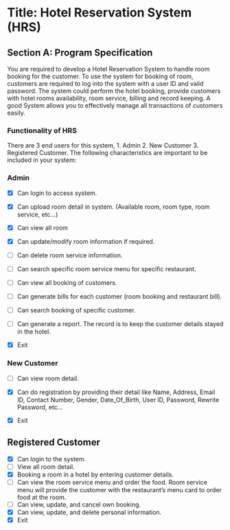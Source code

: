 # Title: Hotel Reservation System (HRS)

## Section A: Program Specification
You are required to develop a Hotel Reservation System to handle room booking for the
customer. To use the system for booking of room, customers are required to log into the system
with a user ID and valid password. The system could perform the hotel booking, provide
customers with hotel rooms availability, room service, billing and record keeping.
A good System allows you to effectively manage all transactions of customers easily.

### Functionality of HRS
There are 3 end users for this system, 1. Admin 2. New Customer 3. Registered Customer.
The following characteristics are important to be included in your system:

### Admin
- [x] Can login to access system.
- [x] Can upload room detail in system. (Available room, room type, room service, etc...)
- [x] Can view all room
- [x] Can update/modify room information if required.
- [ ] Can delete room service information.
- [ ] Can search specific room service menu for specific restaurant.
- [ ] Can view all booking of customers.
- [ ] Can generate bills for each customer (room booking and restaurant bill).
- [ ] Can search booking of specific customer.
- [ ] Can generate a report. The record is to keep the customer details stayed in the hotel.
- [x] Exit


### New Customer
- [ ] Can view room detail.
- [x] Can do registration by providing their detail like Name, Address, Email ID, Contact Number, Gender, Date_Of_Birth, User ID, Password, Rewrite Password, etc…
- [x] Exit


## Registered Customer
- [x] Can login to the system.
- [ ] View all room detail.
- [x] Booking a room in a hotel by entering customer details.
- [ ]  Can view the room service menu and order the food. Room service menu will provide the customer with the restaurant’s menu card to order food at the room.
- [ ] Can view, update, and cancel own booking.
- [x]  Can view, update, and delete personal information.
- [x]   Exit

